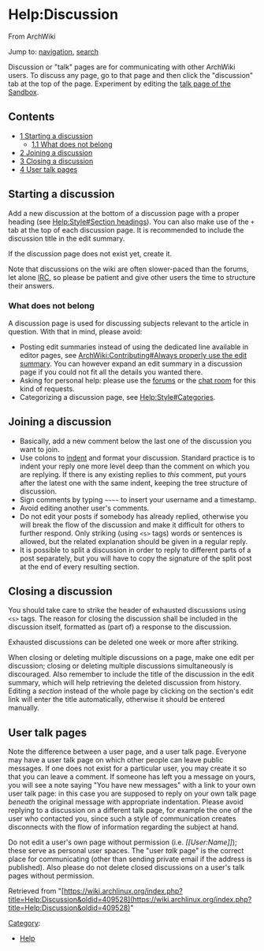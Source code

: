 # Help:Discussion

From ArchWiki

Jump to: [navigation](#column-one), [search](#searchInput)

Discussion or "talk" pages are for communicating with other ArchWiki users. To discuss any page, go to that page and then click the "discussion" tab at the top of the page. Experiment by editing the [talk page of the Sandbox](/index.php/Talk:Sandbox "Talk:Sandbox").

## Contents

*   [1 Starting a discussion](#Starting_a_discussion)
    *   [1.1 What does not belong](#What_does_not_belong)
*   [2 Joining a discussion](#Joining_a_discussion)
*   [3 Closing a discussion](#Closing_a_discussion)
*   [4 User talk pages](#User_talk_pages)

## Starting a discussion

Add a new discussion at the bottom of a discussion page with a proper heading (see [Help:Style#Section headings](/index.php/Help:Style#Section_headings "Help:Style")). You can also make use of the `+` tab at the top of each discussion page. It is recommended to include the discussion title in the edit summary.

If the discussion page does not exist yet, create it.

Note that discussions on the wiki are often slower-paced than the forums, let alone [IRC](/index.php/IRC "IRC"), so please be patient and give other users the time to structure their answers.

### What does not belong

A discussion page is used for discussing subjects relevant to the article in question. With that in mind, please avoid:

*   Posting edit summaries instead of using the dedicated line available in editor pages, see [ArchWiki:Contributing#Always properly use the edit summary](/index.php/ArchWiki:Contributing#Always_properly_use_the_edit_summary "ArchWiki:Contributing"). You can however expand an edit summary in a discussion page if you could not fit all the details you wanted there.
*   Asking for personal help: please use the [forums](/index.php/Getting_involved#Post_on_the_forums "Getting involved") or the [chat room](/index.php/Getting_involved#Join_the_chatroom "Getting involved") for this kind of requests.
*   Categorizing a discussion page, see [Help:Style#Categories](/index.php/Help:Style#Categories "Help:Style").

## Joining a discussion

*   Basically, add a new comment below the last one of the discussion you want to join.
*   Use colons to [indent](/index.php/Help:Editing#Indenting "Help:Editing") and format your discussion. Standard practice is to indent your reply one more level deep than the comment on which you are replying. If there is any existing replies to _this_ comment, put yours after the latest one with the same indent, keeping the tree structure of discussion.
*   Sign comments by typing `~~~~` to insert your username and a timestamp.
*   Avoid editing another user's comments.
*   Do not edit your posts if somebody has already replied, otherwise you will break the flow of the discussion and make it difficult for others to further respond. Only striking (using `<s>` tags) words or sentences is allowed, but the related explanation should be given in a regular reply.
*   It is possible to split a discussion in order to reply to different parts of a post separately, but you will have to copy the signature of the split post at the end of every resulting section.

## Closing a discussion

You should take care to strike the header of exhausted discussions using `<s>` tags. The reason for closing the discussion shall be included in the discussion itself, formatted as (part of) a response to the discussion.

Exhausted discussions can be deleted one week or more after striking.

When closing or deleting multiple discussions on a page, make one edit per discussion; closing or deleting multiple discussions simultaneously is discouraged. Also remember to include the title of the discussion in the edit summary, which will help retrieving the deleted discussion from history. Editing a _section_ instead of the whole page by clicking on the section's edit link will enter the title automatically, otherwise it should be entered manually.

## User talk pages

Note the difference between a user page, and a user talk page. Everyone may have a user talk page on which other people can leave public messages. If one does not exist for a particular user, you may create it so that you can leave a comment. If someone has left you a message on yours, you will see a note saying "You have new messages" with a link to your own user talk page: in this case you are supposed to reply on your own talk page _beneath_ the original message with appropriate indentation. Please avoid replying to a discussion on a different talk page, for example the one of the user who contacted you, since such a style of communication creates disconnects with the flow of information regarding the subject at hand.

Do not edit a user's own page without permission (i.e. _[[User:Name]]_); these serve as personal user spaces. The "user _talk_ page" is the correct place for communicating (other than sending private email if the address is published). Also please do not delete closed discussions on a user's talk pages without permission.

Retrieved from "[https://wiki.archlinux.org/index.php?title=Help:Discussion&oldid=409528](https://wiki.archlinux.org/index.php?title=Help:Discussion&oldid=409528)"

[Category](/index.php/Special:Categories "Special:Categories"):

*   [Help](/index.php/Category:Help "Category:Help")